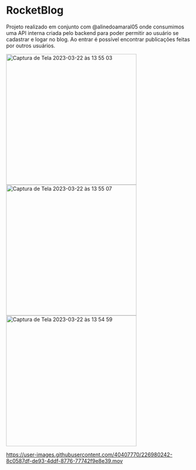 # RocketBlog

Projeto realizado em conjunto com @alinedoamaral05 onde consumimos uma API interna criada pelo backend para poder permitir ao usuário se cadastrar e logar no blog. Ao entrar é possível encontrar publicações feitas por outros usuários.

<img width="353" alt="Captura de Tela 2023-03-22 às 13 55 03" src="https://user-images.githubusercontent.com/40407770/226980228-526d6087-3bbb-4341-8679-c5111776334f.png">
<img width="353" alt="Captura de Tela 2023-03-22 às 13 55 07" src="https://user-images.githubusercontent.com/40407770/226980236-c2ca15b1-efb8-4f9c-b7db-c3b5a0158915.png">
<img width="353" alt="Captura de Tela 2023-03-22 às 13 54 59" src="https://user-images.githubusercontent.com/40407770/226980239-b5855b0c-d81c-4563-b26c-2b4ad5beff38.png">


https://user-images.githubusercontent.com/40407770/226980242-8c0587df-de93-4ddf-8776-77742f9e8e39.mov

